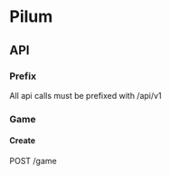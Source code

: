 # Pilum

## API

### Prefix

All api calls must be prefixed with /api/v1

### Game

#### Create

POST /game

